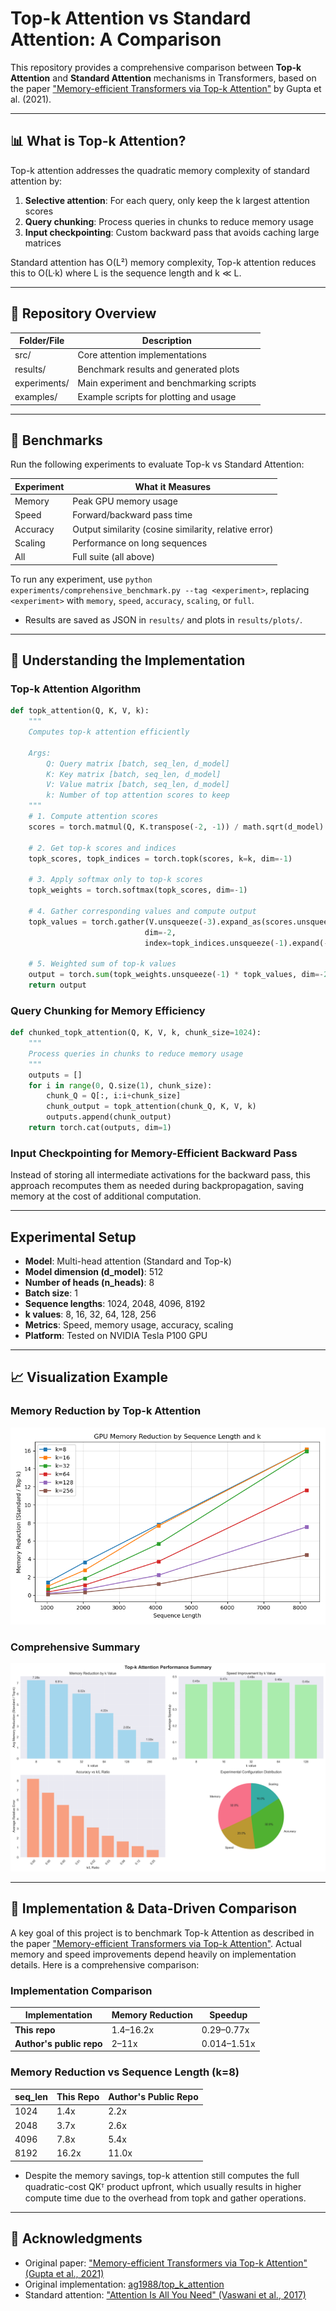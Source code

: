 # Top-k Attention vs Standard Attention: A Comparison

This repository provides a comprehensive comparison between **Top-k Attention** and **Standard Attention** mechanisms in Transformers, based on the paper ["Memory-efficient Transformers via Top-k Attention"](https://arxiv.org/pdf/2106.06899.pdf) by Gupta et al. (2021).

---

## 📊 What is Top-k Attention?

Top-k attention addresses the quadratic memory complexity of standard attention by:

1. **Selective attention**: For each query, only keep the k largest attention scores
2. **Query chunking**: Process queries in chunks to reduce memory usage
3. **Input checkpointing**: Custom backward pass that avoids caching large matrices

Standard attention has O(L²) memory complexity, Top-k attention reduces this to O(L·k) where L is the sequence length and k ≪ L.

---

## 📁 Repository Overview

| Folder/File         | Description                                                      |
|--------------------|------------------------------------------------------------------|
| src/               | Core attention implementations           |
| results/           | Benchmark results and generated plots                      |
| experiments/       | Main experiment and benchmarking scripts                          |
| examples/          | Example scripts for plotting and usage                            |


---

## 🧪 Benchmarks

Run the following experiments to evaluate Top-k vs Standard Attention:

| Experiment   | What it Measures                |
|-------------|----------------------------------|
| Memory      | Peak GPU memory usage            |
| Speed       | Forward/backward pass time       |
| Accuracy    | Output similarity (cosine similarity, relative error) |
| Scaling     | Performance on long sequences    |
| All         | Full suite (all above)           |

To run any experiment, use `python experiments/comprehensive_benchmark.py --tag <experiment>`, replacing `<experiment>` with `memory`, `speed`, `accuracy`, `scaling`, or `full`.

- Results are saved as JSON in `results/` and plots in `results/plots/`.

---

## 🔬 Understanding the Implementation

### Top-k Attention Algorithm

```python
def topk_attention(Q, K, V, k):
    """
    Computes top-k attention efficiently
    
    Args:
        Q: Query matrix [batch, seq_len, d_model]
        K: Key matrix [batch, seq_len, d_model] 
        V: Value matrix [batch, seq_len, d_model]
        k: Number of top attention scores to keep
    """
    # 1. Compute attention scores
    scores = torch.matmul(Q, K.transpose(-2, -1)) / math.sqrt(d_model)
    
    # 2. Get top-k scores and indices
    topk_scores, topk_indices = torch.topk(scores, k=k, dim=-1)
    
    # 3. Apply softmax only to top-k scores
    topk_weights = torch.softmax(topk_scores, dim=-1)
    
    # 4. Gather corresponding values and compute output
    topk_values = torch.gather(V.unsqueeze(-3).expand_as(scores.unsqueeze(-1)), 
                              dim=-2, 
                              index=topk_indices.unsqueeze(-1).expand(-1,-1,-1,d_model))
    
    # 5. Weighted sum of top-k values
    output = torch.sum(topk_weights.unsqueeze(-1) * topk_values, dim=-2)
    return output
```

### Query Chunking for Memory Efficiency

```python
def chunked_topk_attention(Q, K, V, k, chunk_size=1024):
    """
    Process queries in chunks to reduce memory usage
    """
    outputs = []
    for i in range(0, Q.size(1), chunk_size):
        chunk_Q = Q[:, i:i+chunk_size]
        chunk_output = topk_attention(chunk_Q, K, V, k)
        outputs.append(chunk_output)
    return torch.cat(outputs, dim=1)
```

### Input Checkpointing for Memory-Efficient Backward Pass

Instead of storing all intermediate activations for the backward pass, this approach recomputes them as needed during backpropagation, saving memory at the cost of additional computation.

---

## Experimental Setup

- **Model**: Multi-head attention (Standard and Top-k)
- **Model dimension (d_model)**: 512
- **Number of heads (n_heads)**: 8
- **Batch size**: 1
- **Sequence lengths**: 1024, 2048, 4096, 8192
- **k values**: 8, 16, 32, 64, 128, 256
- **Metrics**: Speed, memory usage, accuracy, scaling
- **Platform**: Tested on NVIDIA Tesla P100 GPU 

---

## 📈 Visualization Example

### Memory Reduction by Top-k Attention

![Actual Memory Reduction](results/plots/memory_comparison_actual.png)


### Comprehensive Summary

![Comprehensive Summary](results/plots/comp_summary.png)


---

## 🧩 Implementation & Data-Driven Comparison
A key goal of this project is to benchmark Top-k Attention as described in the 
paper ["Memory-efficient Transformers via Top-k Attention"](https://arxiv.org/pdf/2106.06899.pdf). Actual memory and speed improvements depend heavily on implementation details. Here is a comprehensive comparison:

### Implementation Comparison
| Implementation                | Memory Reduction | Speedup |
|-------------------------------|--------------------------|---------|
| **This repo**  | 1.4–16.2x                | 0.29–0.77x     |
| **Author's public repo**      | 2–11x                   | 0.014–1.51x     |


### Memory Reduction vs Sequence Length (k=8)
| seq_len | This Repo | Author's Public Repo |
|---------|-------------------|---------------------------|
| 1024    | 1.4x              | 2.2x                      |
| 2048    | 3.7x              | 2.6x                      |
| 4096    | 7.8x              | 5.4x                      |
| 8192    | 16.2x             | 11.0x                     |


- Despite the memory savings, top-k attention still computes the full quadratic-cost QKᵀ product upfront, which usually results in higher compute time due to the overhead from topk and gather operations.


---

## 🙏 Acknowledgments 

- Original paper: ["Memory-efficient Transformers via Top-k Attention" (Gupta et al., 2021)](https://arxiv.org/pdf/2106.06899.pdf)
- Original implementation: [ag1988/top_k_attention](https://github.com/ag1988/top_k_attention)
- Standard attention: ["Attention Is All You Need" (Vaswani et al., 2017)](https://arxiv.org/abs/1706.03762)

